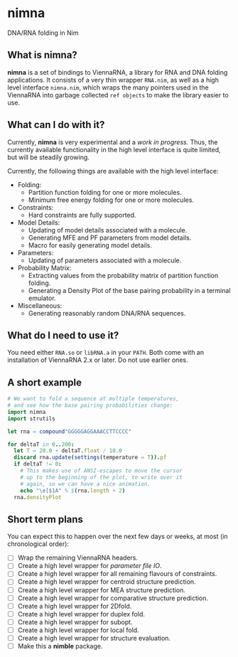 # nimna
DNA/RNA folding in Nim
## What is nimna?
**nimna** is a set of bindings to ViennaRNA, a library for RNA and DNA folding applications.
It consists of a very thin wrapper `RNA.nim`, as well as a high level interface `nimna.nim`,
which wraps the many pointers used in the ViennaRNA into garbage collected `ref objects` to
make the library easier to use.
## What can I do with it?
Currently, **nimna** is very experimental and a *work in progress*. Thus, the currently
available functionality in the high level interface is quite limited, but will be steadily
growing.

Currently, the following things are available with the high level interface:

  * Folding:
    * Partition function folding for one or more molecules.
    * Minimum free energy folding for one or more molecules.
  * Constraints:
    * Hard constraints are fully supported.
  * Model Details:
    * Updating of model details associated with a molecule.
    * Generating MFE and PF parameters from model details.
    * Macro for easily generating model details.
  * Parameters:
    * Updating of parameters associated with a molecule.
  * Probability Matrix:
    * Extracting values from the probability matrix of
      partition function folding.
    * Generating a Density Plot of the base pairing probability
      in a terminal emulator.
  * Miscellaneous:
    * Generating reasonably random DNA/RNA sequences.
    
## What do I need to use it?
You need either `RNA.so` or `libRNA.a` in your `PATH`. Both come with an installation of
ViennaRNA 2.x or later. Do not use earlier ones.

## A short example
```nim
# We want to fold a sequence at multiple temperatures,
# and see how the base pairing probabilities change:
import nimna
import strutils

let rna = compound"GGGGGAGGAAACCTTCCCC"

for deltaT in 0..200:
  let T = 20.0 + deltaT.float / 10.0
  discard rna.update(settings(temperature = T)).pf
  if deltaT != 0:
    # This makes use of ANSI-escapes to move the cursor
    # up to the beginning of the plot, to write over it
    # again, so we can have a nice animation.
    echo "\e[$1A" % $(rna.length + 2)
  rna.densityPlot
```

## Short term plans
You can expect this to happen over the next few days or weeks, at most
(in chronological order):

- [ ] Wrap the remaining ViennaRNA headers.
- [ ] Create a high level wrapper for *parameter file IO*.
- [ ] Create a high level wrapper for all remaining flavours
  of constraints.
- [ ] Create a high level wrapper for centroid structure prediction.
- [ ] Create a high level wrapper for MEA structure prediction.
- [ ] Create a high level wrapper for comparative structure prediction.
- [ ] Create a high level wrapper for 2Dfold.
- [ ] Create a high level wrapper for duplex fold.
- [ ] Create a high level wrapper for subopt.
- [ ] Create a high level wrapper for local fold.
- [ ] Create a high level wrapper for structure evaluation.
- [ ] Make this a **nimble** package.
